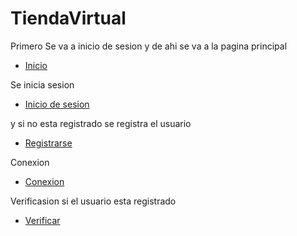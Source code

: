 # TiendaVirtual
Primero Se va a inicio de sesion y de ahi se va a la pagina principal
<!-- link a  inico.html enmarkdown --> 
- [Inicio](inico.html)

Se inicia sesion 
- [Inicio de sesion](login.php)

y si no esta registrado se registra el usuario
- [Registrarse](insertarUsuario.php)

Conexion 
- [Conexion](conexion.php)

Verificasion si el usuario esta registrado
- [Verificar](verificar.php)